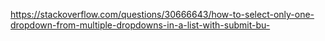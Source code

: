 
https://stackoverflow.com/questions/30666643/how-to-select-only-one-dropdown-from-multiple-dropdowns-in-a-list-with-submit-bu-

